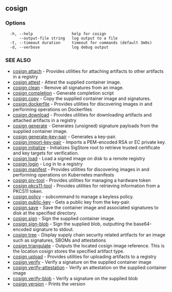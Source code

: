 ## cosign



### Options

```
  -h, --help                 help for cosign
      --output-file string   log output to a file
  -t, --timeout duration     timeout for commands (default 3m0s)
  -d, --verbose              log debug output
```

### SEE ALSO

* [cosign attach](cosign_attach.md)	 - Provides utilities for attaching artifacts to other artifacts in a registry
* [cosign attest](cosign_attest.md)	 - Attest the supplied container image.
* [cosign clean](cosign_clean.md)	 - Remove all signatures from an image.
* [cosign completion](cosign_completion.md)	 - Generate completion script
* [cosign copy](cosign_copy.md)	 - Copy the supplied container image and signatures.
* [cosign dockerfile](cosign_dockerfile.md)	 - Provides utilities for discovering images in and performing operations on Dockerfiles
* [cosign download](cosign_download.md)	 - Provides utilities for downloading artifacts and attached artifacts in a registry
* [cosign generate](cosign_generate.md)	 - Generates (unsigned) signature payloads from the supplied container image.
* [cosign generate-key-pair](cosign_generate-key-pair.md)	 - Generates a key-pair.
* [cosign import-key-pair](cosign_import-key-pair.md)	 - Imports a PEM-encoded RSA or EC private key.
* [cosign initialize](cosign_initialize.md)	 - Initializes SigStore root to retrieve trusted certificate and key targets for verification.
* [cosign load](cosign_load.md)	 - Load a signed image on disk to a remote registry
* [cosign login](cosign_login.md)	 - Log in to a registry
* [cosign manifest](cosign_manifest.md)	 - Provides utilities for discovering images in and performing operations on Kubernetes manifests
* [cosign piv-tool](cosign_piv-tool.md)	 - Provides utilities for managing a hardware token
* [cosign pkcs11-tool](cosign_pkcs11-tool.md)	 - Provides utilities for retrieving information from a PKCS11 token.
* [cosign policy](cosign_policy.md)	 - subcommand to manage a keyless policy.
* [cosign public-key](cosign_public-key.md)	 - Gets a public key from the key-pair.
* [cosign save](cosign_save.md)	 - Save the container image and associated signatures to disk at the specified directory.
* [cosign sign](cosign_sign.md)	 - Sign the supplied container image.
* [cosign sign-blob](cosign_sign-blob.md)	 - Sign the supplied blob, outputting the base64-encoded signature to stdout.
* [cosign tree](cosign_tree.md)	 - Display supply chain security related artifacts for an image such as signatures, SBOMs and attestations
* [cosign triangulate](cosign_triangulate.md)	 - Outputs the located cosign image reference. This is the location cosign stores the specified artifact type.
* [cosign upload](cosign_upload.md)	 - Provides utilities for uploading artifacts to a registry
* [cosign verify](cosign_verify.md)	 - Verify a signature on the supplied container image
* [cosign verify-attestation](cosign_verify-attestation.md)	 - Verify an attestation on the supplied container image
* [cosign verify-blob](cosign_verify-blob.md)	 - Verify a signature on the supplied blob
* [cosign version](cosign_version.md)	 - Prints the version

